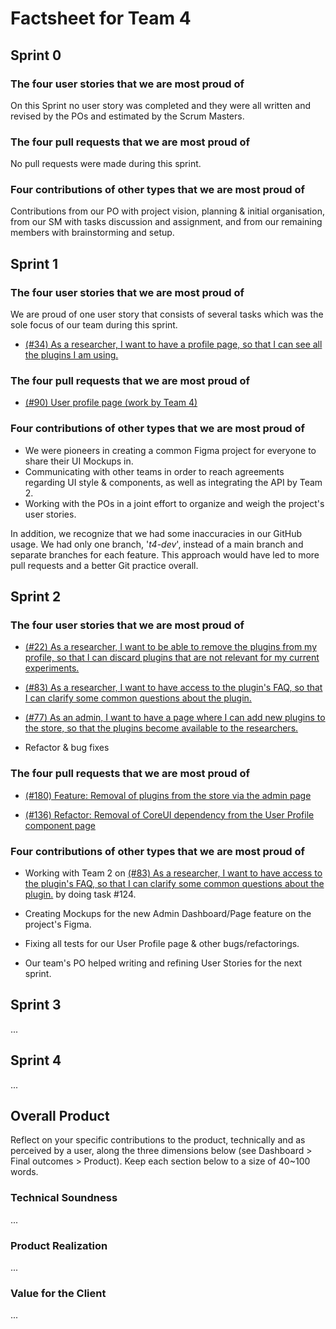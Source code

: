 # Factsheet for Team 4 

## Sprint 0

### The four user stories that we are most proud of

On this Sprint no user story was completed and they were all written and revised by the POs and estimated by the Scrum Masters.

### The four pull requests that we are most proud of

No pull requests were made during this sprint.

### Four contributions of other types that we are most proud of

Contributions from our PO with project vision, planning & initial organisation, from our SM with tasks discussion and assignment, and from our remaining members with brainstorming and setup.


## Sprint 1

### The four user stories that we are most proud of

We are proud of one user story that consists of several tasks which was the sole focus of our team during this sprint.

- [(#34) As a researcher, I want to have a profile page, so that I can see all the plugins I am using.](https://github.com/FEUP-MEIC-DS-2023-1MEIC08/VAXPRED/issues/34)

### The four pull requests that we are most proud of

- [(#90) User profile page (work by Team 4)](https://github.com/FEUP-MEIC-DS-2023-1MEIC08/VAXPRED/pull/90)

### Four contributions of other types that we are most proud of

- We were pioneers in creating a common Figma project for everyone to share their UI Mockups in.
- Communicating with other teams in order to reach agreements regarding UI style & components, as well as integrating the API by Team 2.
- Working with the POs in a joint effort to organize and weigh the project's user stories.

In addition, we recognize that we had some inaccuracies in our GitHub usage. We had only one branch, '*t4-dev*', instead of a main branch and separate branches for each feature. This approach would have led to more pull requests and a better Git practice overall.

## Sprint 2

### The four user stories that we are most proud of

- [(#22) As a researcher, I want to be able to remove the plugins from my profile, so that I can discard plugins that are not relevant for my current experiments.](https://github.com/FEUP-MEIC-DS-2023-1MEIC08/VAXPRED/issues/22)

- [(#83) As a researcher, I want to have access to the plugin's FAQ, so that I can clarify some common questions about the plugin.](https://github.com/FEUP-MEIC-DS-2023-1MEIC08/VAXPRED/issues/83)

- [(#77) As an admin, I want to have a page where I can add new plugins to the store, so that the plugins become available to the researchers.](https://github.com/FEUP-MEIC-DS-2023-1MEIC08/VAXPRED/issues/77)

- Refactor & bug fixes

### The four pull requests that we are most proud of

- [(#180) Feature: Removal of plugins from the store via the admin page](https://github.com/FEUP-MEIC-DS-2023-1MEIC08/VAXPRED/pull/180)

- [(#136) Refactor: Removal of CoreUI dependency from the User Profile component page](https://github.com/FEUP-MEIC-DS-2023-1MEIC08/VAXPRED/pull/156)

### Four contributions of other types that we are most proud of

- Working with Team 2 on [(#83) As a researcher, I want to have access to the plugin's FAQ, so that I can clarify some common questions about the plugin.](https://github.com/FEUP-MEIC-DS-2023-1MEIC08/VAXPRED/issues/83) by doing task #124.

- Creating Mockups for the new Admin Dashboard/Page feature on the project's Figma.

- Fixing all tests for our User Profile page & other bugs/refactorings.

- Our team's PO helped writing and refining User Stories for the next sprint.

## Sprint 3

...


## Sprint 4

...


## Overall Product

Reflect on your specific contributions to the product, technically and as perceived by a user, along the three dimensions below (see Dashboard > Final outcomes > Product). Keep each section below to a size of 40~100 words.


### Technical Soundness

...


### Product Realization

...


### Value for the Client

...
